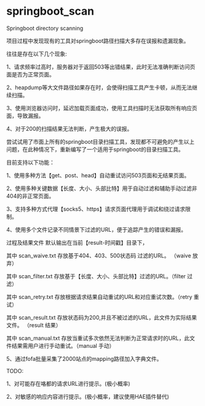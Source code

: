 # springboot_scan
Springboot directory scanning  


项目过程中发现现有的工具对springboot路径扫描大多存在误报和遗漏现象。


往往是存在以下几个现象:


1、请求频率过高时，服务器对于返回503等出错结果，此时无法准确判断访问页面是否为正常页面。


2、heapdump等大文件路径如果存在时，会使得扫描工具产生卡顿，从而无法继续扫描。


3、使用浏览器访问时，延迟加载页面成功，使用工具扫描时无法获取所有响应页面，导致漏报。


4、对于200的扫描结果无法判断，产生极大的误报。



尝试试用了市面上所有的springboot目录扫描工具，发现都不可避免的产生以上问题，在此种情况下，重新编写了一个适用于springboot的目录扫描工具。



目前支持以下功能：


1、使用多种方法【get、post、head】自动重试访问503页面和无结果页面。


2、使用多种关键数据【长度、大小、头部比特】用于自动过滤和辅助手动过滤非404的非正常页面。


3、支持多种方式代理【socks5、https】请求页面代理用于调试和绕过请求限制。


4、使用多个文件记录不同情景下过滤的URL，便于追踪产生的错误和漏报。



过程及结果文件 默认输出在当前【result-时间戳】目录下，


  其中 scan_waive.txt 存放基于404、403、500状态码 过滤的URL。   （waive 放弃）


  其中 scan_filter.txt  存放基于【长度、大小、头部比特】过滤的URL。（filter 过滤）


  其中 scan_retry.txt  存放根据请求结果自动重试的URL和对应重试次数。（retry 重试）



  其中 scan_result.txt 存放状态码为200,并且不被过滤的URL，此文件为实际结果文件。     （result 结果）


  其中 scan_manual.txt 存放当重试多次依然无法判断为正常请求时的URL，此文件结果需用户进行手动重试。（manual 手动）



5、通过fofa批量采集了2000站点的mapping路径加入字典文件。



TODO:


1、对可能存在咯都的请求URL进行提示。(极小概率)


2、对敏感的响应内容进行提示。(极小概率，建议使用HAE插件替代)


